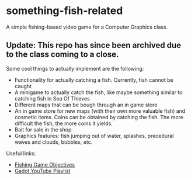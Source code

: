 # something-fish-related
A simple fishing-based video game for a Computer Graphics class.

## Update: This repo has since been archived due to the class coming to a close.
Some cool things to actually implement are the following:
* Functionality for actually catching a fish. Currently, fish cannot be caught
* A minigame to actually catch the fish, like maybe something similar to catching fish in Sea Of Thieves
* Different maps that can be bough through an in game store
* An in game store for new maps (with their own more valuable fish) and cosmetic items. Coins can be obtained by catching the fish. The more difficult the fish, the more coins it yields.
* Bait for sale in the shop
* Graphics features: fish jumping out of water, splashes, precedural waves and clouds, bubbles, etc.

Useful links:
* [Fishing Game Objectives](https://docs.google.com/document/d/1GWNX8kpU7QNAyr67MSibKHLSwqTztrLdBNraSotVRAE/edit?usp=sharing)
* [Gadot YouTube Playlist](https://youtube.com/playlist?list=PLeTDyv3xmR2AokWqbfgJjtV1Jd8mRqCVY&si=y7CoWrnFlO9A3PbE)

